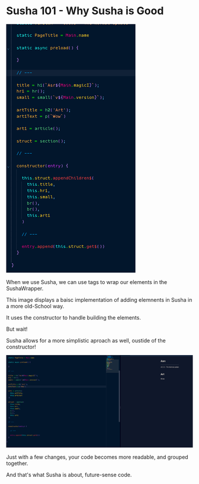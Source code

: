 # Susha 101 - Why Susha is Good

![image](image.png)

When we use Susha, we can use tags to wrap our elements in the SushaWrapper.

This image displays a baisc implementation of adding elemnents in Susha in a more old-School way.

It uses the constructor to handle building the elements.

But wait!


Susha allows for a more simplistic aproach as well, oustide of the constructor!

![image](image_2.png)

Just with a few changes, your code becomes more readable, and grouped together.

And that's what Susha is about, future-sense code.